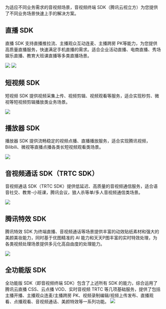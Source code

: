 为适应不同业务需求的音视频场景，音视频终端 SDK（腾讯云视立方）为您提供了不同业务场景快速上手的解决方案。
## 直播 SDK
直播 SDK 支持直播推拉流、主播观众互动连麦、主播跨房 PK等能力，为您提供高质量直播服务，快速满足手机直播的需求。适合企业活动直播、电商直播、秀场娱乐直播、教育大班课直播等多类直播场景。

![](https://main.qcloudimg.com/raw/38dcfa2669f51d1ba13a55e1fafce33d.png)
![](https://main.qcloudimg.com/raw/bd9db977c165f8de76d2c59525ecc5a8.png)

## 短视频 SDK
短视频 SDK 提供视频采集上传、视频剪辑、视频观看等服务，适合实现秒剪、微视等短视频剪辑播放类业务场景。

![](https://main.qcloudimg.com/raw/ff4dce15b15f0424b3449a8487afb846.png)

## 播放器 SDK
播放器 SDK 提供流畅稳定的视频点播、直播播放服务，适合实现腾讯视频，Bilibili、微视等直播点播各类长短视频观看类场景。

![](https://main.qcloudimg.com/raw/17766ec14d8e963d49185a24ca4f4518.png)

## 音视频通话 SDK（TRTC SDK）
音视频通话 SDK（TRTC SDK）提供低延迟、高质量的音视频通信服务，适合语音社交、教育-小班课，腾讯会议，狼人杀等单/多人音视频通信类场景。

![](https://main.qcloudimg.com/raw/ed6170c3b98a20897b4a37e7f6cc3d94.png)

## 腾讯特效 SDK
腾讯特效 SDK 为终端直播、音视频通话等场景提供丰富的动效贴纸素材和强大的美颜美妆能力，同时基于优图精准的 AI 能力和天天P图丰富的实时特效处理，为各类视频处理场景提供多元化高自由度的处理能力。

![](https://qcloudimg.tencent-cloud.cn/raw/6c22bb2ad66621765f0baa0b453578f5.png)

## 全功能版 SDK
全功能版 SDK（即音视频终端 SDK）包含了上述所有 SDK 的能力，综合运用了腾讯云直播 CSS、云点播 VOD、实时音视频 TRTC 等几项基础服务，提供了包括主播开播、主播观众连麦/主播跨房 PK、视频录制编辑/视频上传发布、直播观看、点播观看、音视频通话、美颜特效等一系列功能。
![](https://qcloudimg.tencent-cloud.cn/raw/de6821e8bbe0cee0661d0c3283263f7b.png)
